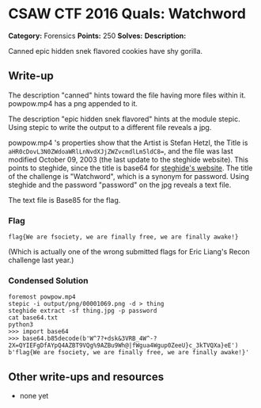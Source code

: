 # CSAW CTF 2016 Quals: Watchword

**Category:** Forensics
**Points:** 250
**Solves:**
**Description:**

Canned epic hidden snek flavored cookies have shy gorilla.

## Write-up

The description "canned" hints toward the file having more files within it. powpow.mp4 has a png appended to it. 

The description "epic hidden snek flavored" hints at the module stepic. Using stepic to write the output to a different file reveals a jpg.

powpow.mp4 's properties show that the Artist is Stefan Hetzl, the Title is `aHR0cDovL3N0ZWdoaWRlLnNvdXJjZWZvcmdlLm5ldC8=`, and the file was last modified October 09, 2003 (the last update to the steghide website). This points to steghide, since the title is base64 for [steghide's website](http://steghide.sourceforge.net/). The title of the challenge is "Watchword", which is a synonym for password. Using steghide and the password "password" on the jpg reveals a text file.

The text file is Base85 for the flag.

### Flag

`flag{We are fsociety, we are finally free, we are finally awake!}`

(Which is actually one of the wrong submitted flags for Eric Liang's Recon challenge last year.)

### Condensed Solution

```
foremost powpow.mp4
stepic -i output/png/00001069.png -d > thing
steghide extract -sf thing.jpg -p password
cat base64.txt
python3
>>> import base64
>>> base64.b85decode(b'W^7?+dsk&3VRB_4W^-?2X=QYIEFgDfAYpQ4AZBT9VQg%9AZBu9Wh@|fWgua4Wgup0ZeeU}c_3kTVQXa}eE')
b'flag{We are fsociety, we are finally free, we are finally awake!}'
```

## Other write-ups and resources

* none yet
